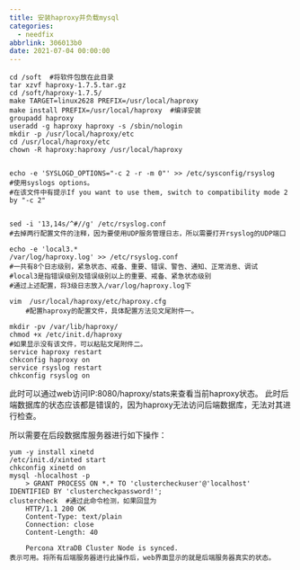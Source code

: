 ```yaml
---
title: 安装haproxy并负载mysql
categories:
  - needfix
abbrlink: 306013b0
date: 2021-07-04 00:00:00
---
```

    cd /soft  #将软件包放在此目录
    tar xzvf haproxy-1.7.5.tar.gz
    cd /soft/haproxy-1.7.5/
    make TARGET=linux2628 PREFIX=/usr/local/haproxy
    make install PREFIX=/usr/local/haproxy  #编译安装
    groupadd haproxy
    useradd -g haproxy haproxy -s /sbin/nologin
    mkdir -p /usr/local/haproxy/etc
    cd /usr/local/haproxy/etc
    chown -R haproxy:haproxy /usr/local/haproxy


    echo -e 'SYSLOGD_OPTIONS="-c 2 -r -m 0"' >> /etc/sysconfig/rsyslog
    #使用syslogs options。
    #在该文件中有提示If you want to use them, switch to compatibility mode 2 by "-c 2"
    
    
    sed -i '13,14s/^#//g' /etc/rsyslog.conf
    #去掉两行配置文件的注释，因为要使用UDP服务管理日志，所以需要打开rsyslog的UDP端口
    
    echo -e 'local3.*                                                /var/log/haproxy.log' >> /etc/rsyslog.conf 
    #一共有8个日志级别，紧急状态、戒备、重要、错误、警告、通知、正常消息、调试
    #local3是指错误级别及错误级别以上的重要、戒备、紧急状态级别
    #通过上述配置，将3级日志放入/var/log/haproxy.log下  

    vim  /usr/local/haproxy/etc/haproxy.cfg
        #配置haproxy的配置文件，具体配置方法见文尾附件一。

    mkdir -pv /var/lib/haproxy/
    chmod +x /etc/init.d/haproxy
    #如果显示没有该文件，可以粘贴文尾附件二。
    service haproxy restart  
    chkconfig haproxy on
    service rsyslog restart
    chkconfig rsyslog on
    
此时可以通过web访问IP:8080/haproxy/stats来查看当前haproxy状态。
此时后端数据库的状态应该都是错误的，因为haproxy无法访问后端数据库，无法对其进行检查。
    
所以需要在后段数据库服务器进行如下操作：

    yum -y install xinetd
    /etc/init.d/xinted start
	chkconfig xinetd on
	mysql -hlocalhost -p
	    > GRANT PROCESS ON *.* TO 'clustercheckuser'@'localhost' IDENTIFIED BY 'clustercheckpassword!';
	clustercheck  #通过此命令检测，如果回显为
        HTTP/1.1 200 OK
        Content-Type: text/plain
        Connection: close
        Content-Length: 40
    
        Percona XtraDB Cluster Node is synced.
    表示可用。将所有后端服务器进行此操作后，web界面显示的就是后端服务器真实的状态。
    
